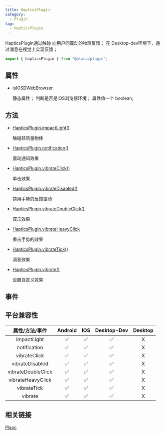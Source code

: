 ```yaml
---
title: HapticsPlugin
category:
  - Plugin
tag:
  - HapticsPlugin
---
```


HapticsPlugin通过触碰 向用户同震动的物理反馈；
在 Desktop-dev环境下，通过消息在视觉上实现反馈；

```js
import { hapticsPlugin } from "@plaoc/plugin";
```

## 属性

  - isIOSDWebBrowser

    静态属性；
    判断是否是IOS浏览器环境；
    属性值一个 boolean;


## 方法

  - [HapticsPlugin.impactLight()](./impact-light.md)

    触碰轻质量物体
  
  - [HapticsPlugin.notification()](./notification.md)

    震动通知效果
  
  - [HapticsPlugin.vibrateClick()](./vibrate-click.md)

    单击效果
  
  - [HapticsPlugin.vibrateDisabled()](./vibrate-disbled.md)

    禁用手势的反馈振动
  
  - [HapticsPlugin.vibrateDoubleClick()](./vibrate-double-click.md)

    双击效果

  - [HapticsPlugin.vibrateHeavyClick](./vibrate-heavy-click.md)

    重击手势的效果
  
  - [HapticsPlugin.vibrateTick()](./vibrate-tick.md)

    滴答效果
  
  - [HapticsPlugin.vibrate()](./vibrate.md)

    设置自定义效果

## 事件

## 平台兼容性

| 属性/方法/事件       | Android | IOS | Desktop-Dev | Desktop |
|:------------------:|:-------:|:---:|:-----------:|:-------:|
| impactLight        | ✅      | ✅  | ✅          | X       |
| notification       | ✅      | ✅  | ✅          | X       |
| vibrateClick       | ✅      | ✅  | ✅          | X       |
| vibrateDisabled    | ✅      | ✅  | ✅          | X       |
| vibrateDoubleClick | ✅      | ✅  | ✅          | X       |
| vibrateHeavyClick  | ✅      | ✅  | ✅          | X       |
| vibrateTick        | ✅      | ✅  | ✅          | X       |
| vibrate            | ✅      | ✅  | ✅          | X       |

## 相关链接

[Plaoc](../index.md)


